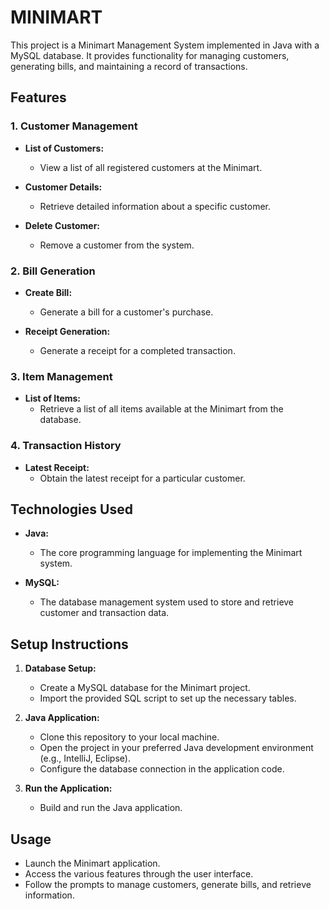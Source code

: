 # MINIMART
 
This project is a Minimart Management System implemented in Java with a MySQL database. It provides functionality for managing customers, generating bills, and maintaining a record of transactions.

## Features

### 1. Customer Management

- **List of Customers:**
  - View a list of all registered customers at the Minimart.

- **Customer Details:**
  - Retrieve detailed information about a specific customer.

- **Delete Customer:**
  - Remove a customer from the system.

### 2. Bill Generation

- **Create Bill:**
  - Generate a bill for a customer's purchase.

- **Receipt Generation:**
  - Generate a receipt for a completed transaction.

### 3. Item Management

- **List of Items:**
  - Retrieve a list of all items available at the Minimart from the database.

### 4. Transaction History

- **Latest Receipt:**
  - Obtain the latest receipt for a particular customer.

## Technologies Used

- **Java:**
  - The core programming language for implementing the Minimart system.

- **MySQL:**
  - The database management system used to store and retrieve customer and transaction data.

## Setup Instructions

1. **Database Setup:**
   - Create a MySQL database for the Minimart project.
   - Import the provided SQL script to set up the necessary tables.

2. **Java Application:**
   - Clone this repository to your local machine.
   - Open the project in your preferred Java development environment (e.g., IntelliJ, Eclipse).
   - Configure the database connection in the application code.

3. **Run the Application:**
   - Build and run the Java application.

## Usage

- Launch the Minimart application.
- Access the various features through the user interface.
- Follow the prompts to manage customers, generate bills, and retrieve information.

